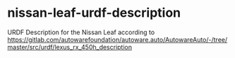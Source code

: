 # nissan-leaf-urdf-description

URDF Description for the Nissan Leaf according to https://gitlab.com/autowarefoundation/autoware.auto/AutowareAuto/-/tree/master/src/urdf/lexus_rx_450h_description